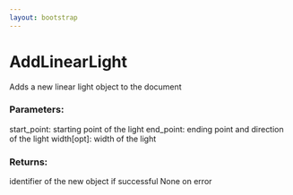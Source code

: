 ```yaml
---
layout: bootstrap
---
```


# AddLinearLight

Adds a new linear light object to the document
        

### Parameters:

start_point: starting point of the light
end_point: ending point and direction of the light
width[opt]: width of the light
        

### Returns:


identifier of the new object if successful
None on error
        

